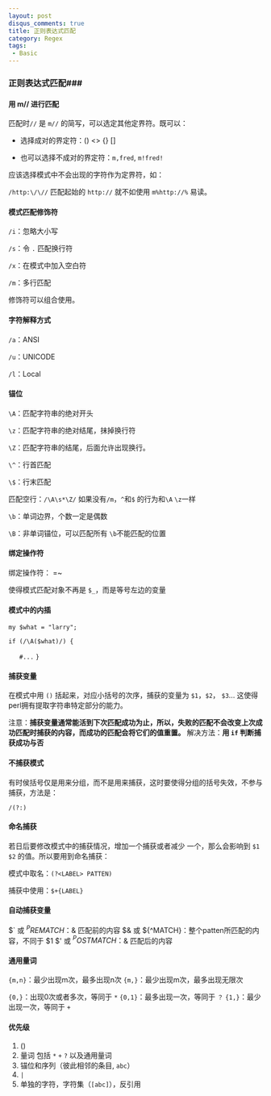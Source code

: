 ```yaml
---
layout: post
disqus_comments: true
title: 正则表达式匹配
category: Regex
tags:
 - Basic
---
```

### 正则表达式匹配###

#### 用 m// 进行匹配 ####

匹配时`//` 是 `m//` 的简写，可以选定其他定界符。既可以：
    
 - 选择成对的界定符：() <> {} []

 - 也可以选择不成对的界定符：`m,fred`, `m!fred!`
 
应该选择模式中不会出现的字符作为定界符，如：

`/http:\/\//` 匹配起始的 `http://` 就不如使用 `m%http://%` 易读。

#### 模式匹配修饰符 ####

`/i`：忽略大小写

`/s`：令 `.` 匹配换行符

`/x`：在模式中加入空白符 

`/m`：多行匹配

修饰符可以组合使用。

#### 字符解释方式 ####

`/a`：ANSI

`/u`：UNICODE

`/l`：Local

#### 锚位 ####

`\A`：匹配字符串的绝对开头

`\z`：匹配字符串的绝对结尾，抹掉换行符

`\Z`：匹配字符串的结尾，后面允许出现换行。

`\^`：行首匹配

`\$`：行末匹配

匹配空行：`/\A\s*\Z/`
如果没有`/m`，`^`和`$` 的行为和`\A` `\z`一样



`\b`：单词边界，个数一定是偶数

`\B`：非单词锚位，可以匹配所有 `\b`不能匹配的位置

#### 绑定操作符 ####

绑定操作符： =~

使得模式匹配对象不再是 `$_`，而是等号左边的变量

#### 模式中的内插 ####

`my $what = "larry";`

`if (/\A($what)/) {`

`   #...`
`}`

#### 捕获变量 ####

在模式中用 `()` 括起来，对应小括号的次序，捕获的变量为 `$1`，`$2`， `$3`...
这使得perl拥有提取字符串特定部分的能力。

注意：__捕获变量通常能活到下次匹配成功为止，所以，失败的匹配不会改变上次成功匹配时捕获的内容，而成功的匹配会将它们的值重置。__
解决方法：__用 `if` 判断捕获成功与否__

#### 不捕获模式 ###

有时侯括号仅是用来分组，而不是用来捕获，这时要使得分组的括号失效，不参与捕获，方法是：

`/(?:)`

#### 命名捕获 ####

若日后要修改模式中的捕获情况，增加一个捕获或者减少 一个，那么会影响到 `$1` `$2` 的值。所以要用到命名捕获：

模式中取名：`(?<LABEL> PATTEN)`

捕获中使用：`$+{LABEL}`

#### 自动捕获变量 ####

$` 或 ${^PREMATCH}：$& 匹配前的内容
$& 或 ${^MATCH}：整个patten所匹配的内容，不同于 $1
$' 或 ${^POSTMATCH}：$& 匹配后的内容

#### 通用量词 ####

`{m,n}`：最少出现m次，最多出现n次
`{m,}`：最少出现m次，最多出现无限次

`{0,}`：出现0次或者多次，等同于 `*`
`{0,1}`：最多出现一次，等同于 `？`
`{1,}`：最少出现一次，等同于 `+`

#### 优先级 ####

1. ()
2. 量词 包括 `*` `+` `?` 以及通用量词
3. 锚位和序列（彼此相邻的条目, `abc`）
4. `|`
5. 单独的字符，字符集（`[abc]`），反引用
